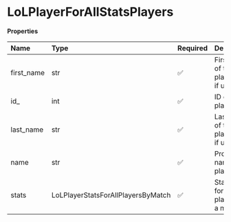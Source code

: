 # LoLPlayerForAllStatsPlayers

**Properties**

| Name       | Type                               | Required | Description                                 |
| :--------- | :--------------------------------- | :------- | :------------------------------------------ |
| first_name | str                                | ✅       | First name of the player. `null` if unknown |
| id\_       | int                                | ✅       | ID of the player                            |
| last_name  | str                                | ✅       | Last name of the player. `null` if unknown  |
| name       | str                                | ✅       | Professional name of the player             |
| stats      | LoLPlayerStatsForAllPlayersByMatch | ✅       | Statistics for all players for a match      |
